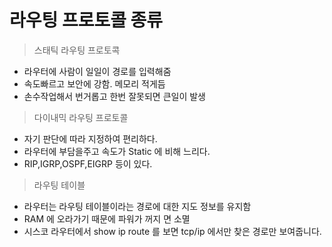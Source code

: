 # 라우팅 프로토콜 종류
> 스태틱 라우팅 프로토콕 
- 라우터에 사람이 일일이 경로를 입력해줌
- 속도빠르고 보안에 강함. 메모리 적게듬
- 손수작업해서 번거롭고 한번 잘못되면 큰일이 발생
> 다이내믹 라우팅 프로토콜 
- 자기 판단에 따라 지정하여 편리하다.
- 라우터에 부담을주고 속도가 Static 에 비해 느리다.
- RIP,IGRP,OSPF,EIGRP 등이 있다.
> 라우팅 테이블 
- 라우터는 라우팅 테이블이라는 경로에 대한 지도 정보를 유지함
- RAM 에 오라가기 때문에 파워가 꺼지 면 소멸
- 시스코 라우터에서 show ip route 를 보면 tcp/ip 에서만 찾은 경로만 보여줍니다.